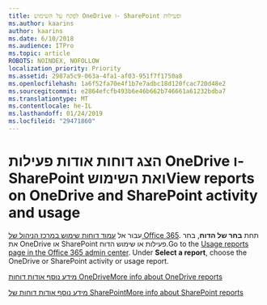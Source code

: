 ```yaml
---
title: לפקח על השימוש OneDrive ו- SharePoint ופעילות
ms.author: kaarins
author: kaarins
ms.date: 6/10/2018
ms.audience: ITPro
ms.topic: article
ROBOTS: NOINDEX, NOFOLLOW
localization_priority: Priority
ms.assetid: 2987a5c9-063a-4fa1-af03-951f7f1750a8
ms.openlocfilehash: 1a6f52fa70e4f1b7e7adbc18d120fcac720d48e2
ms.sourcegitcommit: e2864efcfb493b6e46b662b746661a61232bdba7
ms.translationtype: MT
ms.contentlocale: he-IL
ms.lasthandoff: 01/24/2019
ms.locfileid: "29471860"
---
```

# <a name="view-reports-on-onedrive-and-sharepoint-activity-and-usage"></a><span data-ttu-id="b876a-102">הצג דוחות אודות פעילות OneDrive ו- SharePoint ואת השימוש</span><span class="sxs-lookup"><span data-stu-id="b876a-102">View reports on OneDrive and SharePoint activity and usage</span></span>

<span data-ttu-id="b876a-p101">עבור אל [עמוד דוחות שימוש במרכז הניהול של Office 365](https://admin.microsoft.com/AdminPortal/Home). תחת **בחר של הדוח**, בחר את OneDrive או SharePoint פעילות או שימוש הדוח.</span><span class="sxs-lookup"><span data-stu-id="b876a-p101">Go to the [Usage reports page in the Office 365 admin center](https://admin.microsoft.com/AdminPortal/Home). Under **Select a report**, choose the OneDrive or SharePoint activity or usage report.</span></span> 
  
[<span data-ttu-id="b876a-105">מידע נוסף אודות דוחות OneDrive</span><span class="sxs-lookup"><span data-stu-id="b876a-105">More info about OneDrive reports</span></span>](https://go.microsoft.com/fwlink/?linkid=875239)
  
[<span data-ttu-id="b876a-106">מידע נוסף אודות דוחות של SharePoint</span><span class="sxs-lookup"><span data-stu-id="b876a-106">More info about SharePoint reports</span></span>](https://go.microsoft.com/fwlink/?linkid=875240)
  

